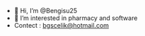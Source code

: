 - 👋 Hi, I’m @Bengisu25
- 👀 I’m interested in pharmacy and software
- Contect : bgscelik@hotmail.com 
